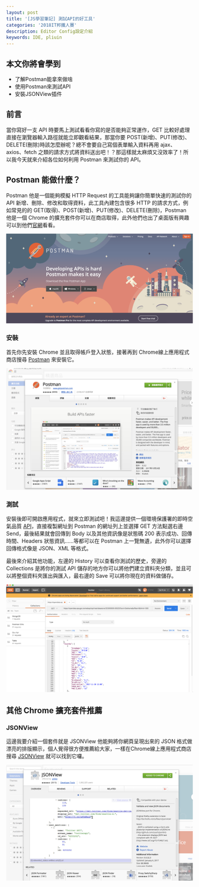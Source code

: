 ```yaml
---
layout: post
title: '[JS學習筆記] 測試API的好工具'
categories: '2018IT邦鐵人賽'
description: Editor Config設定介紹
keywords: IDE, pliuin
---
```


## 本文你將會學到
- 了解Postman能拿來做啥
- 使用Postman來測試API
- 安裝JSONView插件

## 前言
當你寫好一支 API 時要馬上測試看看你寫的是否能夠正常運作，GET 比較好處理直接在瀏覽器輸入路徑就能立即觀看結果，那當你要 POST(新增)、PUT(修改)、DELETE(刪除)時該怎麼辦呢？總不會要自己寫個表單輸入資料再用 ajax、axios、fetch 之類的請求方式將資料送出吧！？那這樣就太麻煩又沒效率了！所以我今天就來介紹各位如何利用 Postman 來測試你的 API。

## Postman 能做什麼？
Postman 他是一個能夠模擬 HTTP Request 的工具能夠讓你簡單快速的測試你的 API 新增、刪除、修改和取得資料，此工具內建包含很多 HTTP 的請求方式，例如常見的的 GET(取得)、POST(新增)、PUT(修改)、DELETE(刪除)，Postman 他是一個 Chrome 的擴充套件你可以在商店取得，此外他們也出了桌面版有興趣可以到他們[官網](https://www.getpostman.com/)看看。

<img src="/images/posts/it2018/img1061230-1.png">

### 安裝
首先你先安裝 Chrome 並且取得帳戶登入狀態，接著再到 Chrome線上應用程式商店搜尋 [Postman](https://chrome.google.com/webstore/detail/postman/fhbjgbiflinjbdggehcddcbncdddomop?hl=zh-TW) 來安裝它。

<img src="/images/posts/it2018/img1061230-2.png">

### 測試

安裝後即可開啟應用程式，就來立即測試吧！我這邊提供一個環境保護署的即時空氣品質 [API](https://opendata.epa.gov.tw/webapi/api/rest/datastore/355000000I-000259?sort=SiteName&offset=0&limit=1000)，直接複製網址到 Postman 的網址列上並選擇 GET 方法點選右邊 Send，最後結果就會回傳到 Body 以及其他資訊像是狀態碼 200 表示成功、回傳時間、Headers 狀態資訊......等都可以在 Postman 上一覽無遺，此外你可以選擇回傳格式像是 JSON、XML 等格式。

最後來介紹其他功能，左邊的 History 可以查看你測試的歷史，旁邊的 Collections 是將你的測試 API 儲存的地方你可以將他們建立資料夾分類，並且可以將整個資料夾匯出與匯入，最右邊的 Save 可以將你現在的資料做儲存。

<img src="/images/posts/it2018/img1061230-3.png">


## 其他 Chrome 擴充套件推薦
### JSONView
這邊我要介紹一個套件就是 JSONView 他能夠將你網頁呈現出來的 JSON 格式做漂亮的排版顯示，個人覺得很方便推薦給大家，一樣在Chrome線上應用程式商店搜尋 [JSONView](https://chrome.google.com/webstore/detail/jsonview/chklaanhfefbnpoihckbnefhakgolnmc) 就可以找到它囉。

<img src="/images/posts/it2018/img1061230-4.png">
